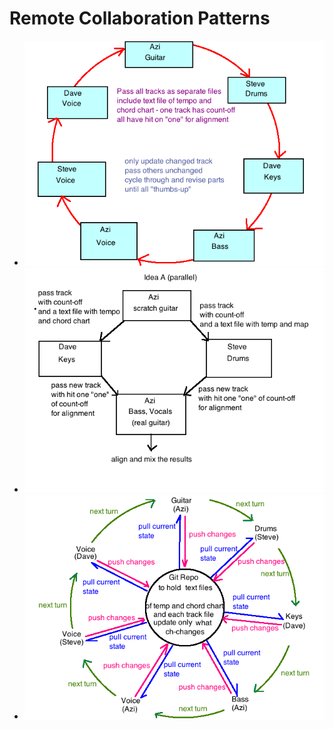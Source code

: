 # Remote Collaboration Patterns
 - ![alt text](https://github.com/WizardOfArc/helpfulLinksAndTips/blob/master/tips/musical_concepts_and_tips/CyclicPassing.png "Cyclic Passing")
 - ![alt text](https://github.com/WizardOfArc/helpfulLinksAndTips/blob/master/tips/musical_concepts_and_tips/ParallelAttack.png "Parallel Attck")
 - ![alt text](https://github.com/WizardOfArc/helpfulLinksAndTips/blob/master/tips/musical_concepts_and_tips/VCSinTurn.png "VCS in Turn")
